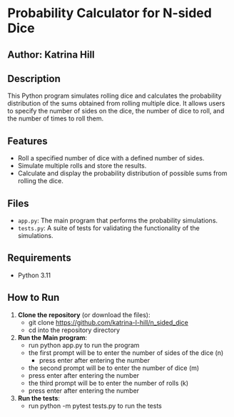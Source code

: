 # Probability Calculator for N-sided Dice

## Author: Katrina Hill

## Description
This Python program simulates rolling dice and calculates the probability distribution of the sums obtained from rolling multiple dice. It allows users to specify the number of sides on the dice, the number of dice to roll, and the number of times to roll them.

## Features
- Roll a specified number of dice with a defined number of sides.
- Simulate multiple rolls and store the results.
- Calculate and display the probability distribution of possible sums from rolling the dice.

## Files
- `app.py`: The main program that performs the probability simulations.
- `tests.py`: A suite of tests for validating the functionality of the simulations.

## Requirements
- Python 3.11

## How to Run
1. **Clone the repository** (or download the files):
   - git clone https://github.com/katrina-l-hill/n_sided_dice
   - cd into the repository directory
2. **Run the Main program**:
   - run python app.py to run the program
   - the first prompt will be to enter the number of sides of the dice (n)
     - press enter after entering the number
   - the second prompt will be to enter the number of dice (m)
    - press enter after entering the number
   - the third prompt will be to enter the number of rolls (k)
    - press enter after entering the number
3. **Run the tests**:
   - run python -m pytest tests.py to run the tests